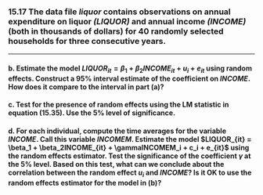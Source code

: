 ### 15.17 The data file *liquor* contains observations on annual expenditure on liquor *(LIQUOR)* and annual income *(INCOME)* (both in thousands of dollars) for 40 randomly selected households for three consecutive years.
---
#### b. Estimate the model $LIQUOR_{it} = \beta_1 + \beta_2INCOME_{it} + u_i + e_{it}$ using random effects. Construct a 95% interval estimate of the coefficient on $INCOME$. How does it compare to the interval in part (a)?

#### c. Test for the presence of random effects using the LM statistic in equation (15.35). Use the 5% level of significance.

#### d. For each individual, compute the time averages for the variable $INCOME$. Call this variable $INCOMEM$. Estimate the model $LIQUOR_{it} = \beta_1 + \beta_2INCOME_{it} + \gammaINCOMEM_i + c_i + e_{it}$ using the random effects estimator. Test the significance of the coefficient $\gamma$ at the 5% level. Based on this test, what can we conclude about the correlation between the random effect $u_i$ and $INCOME$? Is it OK to use the random effects estimator for the model in (b)?
